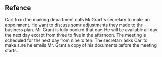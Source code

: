## Refence
Carl from the marking department calls Mr.Grant's secretary to make an appoinment. He want to discuss some adjustments they made to the business plan.
Mr. Grant is fully booked that day. He will be available all day the next day except from three to five in the afternoon. The meeting is scheduled for the next day from nine to ten. 
The secretary asks Carl to make sure he emails Mr. Grant a copy of his documents before the meeting starts. 
